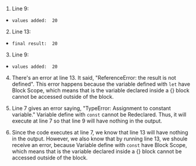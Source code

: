 1. Line 9: 
- ```values added:  20```
   
2. Line 13: 
- ```final result:  20```
   
3. Line 9: 
- ```values added:  20```
   
4. There's an error at line 13. It said, "ReferenceError: the result is not defined". This error happens because the variable defined with ```let``` have Block Scope, which means that is the variable declared inside a {} block cannot be accessed outside of the block.
   
5. Line 7 gives an error saying, "TypeError: Assignment to constant variable." Variable define with ```const``` cannot be Redeclared. Thus, it will execute at line 7 so that line 9 will have nothing in the output.
   
6. Since the code executes at line 7, we know that line 13 will have nothing in the output. However, we also know that by running line 13, we shoule receive an error, because Variable define with ```const``` have Block Scope, which means that is the variable declared inside a {} block cannot be accessed outside of the block.